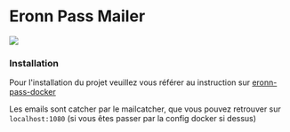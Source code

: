 # Eronn Pass Mailer

[![](https://travis-ci.org/robinmoquet/eronn-pass-mailer.svg?branch=master)](https://travis-ci.org/robinmoquet/eronn-pass-mailer.svg?branch=master)

### Installation

Pour l'installation du projet veuillez vous référer au instruction sur [eronn-pass-docker](https://github.com/robinmoquet/eronn-pass-docker)

Les emails sont catcher par le mailcatcher, que vous pouvez retrouver sur `localhost:1080` (si vous êtes passer par la config docker si dessus)

